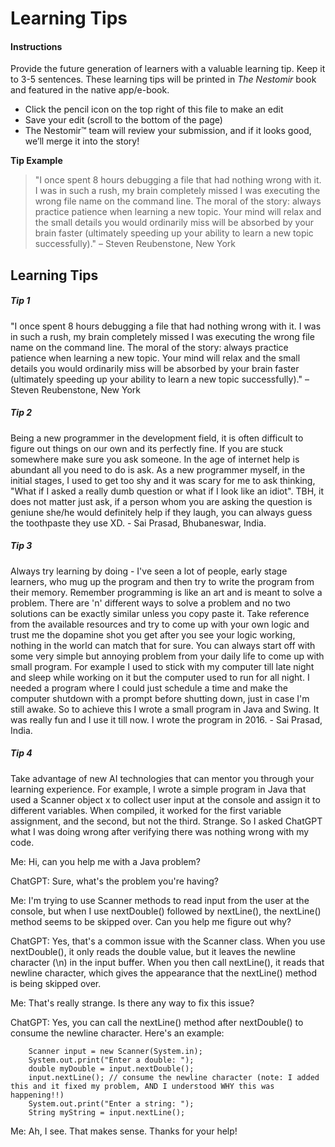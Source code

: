 # Learning Tips

#### Instructions

Provide the future generation of learners with a valuable learning tip. Keep it to 3-5 sentences. These learning tips will be printed in _The Nestomir_ book and featured in the native app/e-book.

- Click the pencil icon on the top right of this file to make an edit
- Save your edit (scroll to the bottom of the page)
- The Nestomir™ team will review your submission, and if it looks good, we’ll merge it into the story!

**Tip Example**

> "I once spent 8 hours debugging a file that had nothing wrong with it. I was in such a rush, my brain completely missed I was executing the wrong file name on the command line. The moral of the story: always practice patience when learning a new topic. Your mind will relax and the small details you would ordinarily miss will be absorbed by your brain faster (ultimately speeding up your ability to learn a new topic successfully)." – Steven Reubenstone, New York

## Learning Tips

##### Tip 1

"I once spent 8 hours debugging a file that had nothing wrong with it. I was in such a rush, my brain completely missed I was executing the wrong file name on the command line. The moral of the story: always practice patience when learning a new topic. Your mind will relax and the small details you would ordinarily miss will be absorbed by your brain faster (ultimately speeding up your ability to learn a new topic successfully)." – Steven Reubenstone, New York

##### Tip 2

Being a new programmer in the development field, it is often difficult to figure out things on our own and its perfectly fine. If you are stuck somewhere make sure you ask someone. In the age of internet help is abundant all you need to do is ask. As a new programmer myself, in the initial stages, I used to get too shy and it was scary for me to ask thinking, "What if I asked a really dumb question or what if I look like an idiot". TBH, it does not matter just ask, if a person whom you are asking the question is geniune she/he would definitely help if they laugh, you can always guess the toothpaste they use XD. - Sai Prasad, Bhubaneswar, India.

##### Tip 3

Always try learning by doing - I've seen a lot of people, early stage learners, who mug up the program and then try to write the program from their memory. Remember programming is like an art and is meant to solve a problem. There are 'n' different ways to solve a problem and no two solutions can be exactly similar unless you copy paste it. Take reference from the available resources and try to come up with your own logic and trust me the dopamine shot you get after you see your logic working, nothing in the world can match that for sure. You can always start off with some very simple but annoying problem from your daily life to come up with small program. For example I used to stick with my computer till late night and sleep while working on it but the computer used to run for all night. I needed a program where I could just schedule a time and make the computer shutdown with a prompt before shutting down, just in case I'm still awake. So to achieve this I wrote a small program in Java and Swing. It was really fun and I use it till now. I wrote the program in 2016. - Sai Prasad, India.

##### Tip 4

Take advantage of new AI technologies that can mentor you through your learning experience. For example, I wrote a simple program in Java that used a Scanner object x to collect user input at the console and assign it to different variables. When compiled, it worked for the first variable assignment, and the second, but not the third. Strange. So I asked ChatGPT what I was doing wrong after verifying there was nothing wrong with my code.

  Me: Hi, can you help me with a Java problem?

  ChatGPT: Sure, what's the problem you're having?

  Me: I'm trying to use Scanner methods to read input from the user at the console, but when I use nextDouble() followed by nextLine(), the nextLine() method seems to be skipped over. Can you help me figure out why?

  ChatGPT: Yes, that's a common issue with the Scanner class. When you use nextDouble(), it only reads the double value, but it leaves the newline character (\n) in the input buffer. When you then call nextLine(), it reads that newline character, which gives the appearance that the nextLine() method is being skipped over.

  Me: That's really strange. Is there any way to fix this issue?

  ChatGPT: Yes, you can call the nextLine() method after nextDouble() to consume the newline character. Here's an example:

        Scanner input = new Scanner(System.in);
        System.out.print("Enter a double: ");
        double myDouble = input.nextDouble();
        input.nextLine(); // consume the newline character (note: I added this and it fixed my problem, AND I understood WHY this was happening!!)
        System.out.print("Enter a string: ");
        String myString = input.nextLine();

  Me: Ah, I see. That makes sense. Thanks for your help!
